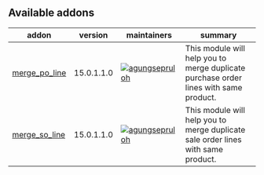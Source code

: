 [//]: # (addons)

Available addons
----------------
addon | version | maintainers | summary
--- | --- | --- | ---
[merge_po_line](merge_po_line/) | 15.0.1.1.0 | [![agungsepruloh](https://github.com/agungsepruloh.png?size=30px)](https://github.com/agungsepruloh) | This module will help you to merge duplicate purchase order lines with same product.
[merge_so_line](merge_so_line/) | 15.0.1.1.0 | [![agungsepruloh](https://github.com/agungsepruloh.png?size=30px)](https://github.com/agungsepruloh) | This module will help you to merge duplicate sale order lines with same product.

[//]: # (end addons)